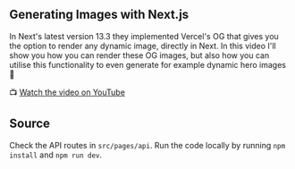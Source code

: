## Generating Images with Next.js

In Next's latest version 13.3 they implemented Vercel's OG that gives you the option to render any dynamic image, directly in Next. In this video I'll show you how you can render these OG images, but also how you can utilise this functionality to even generate for example dynamic hero images 🤯

📺 [Watch the video on YouTube](https://youtu.be/Q4O_UFIqLD8)

## Source

Check the API routes in `src/pages/api`.
Run the code locally by running `npm install` and `npm run dev`.